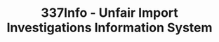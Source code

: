 ---
bigquery: https://console.cloud.google.com/bigquery?p=patents-public-data&d=usitc_investigations&page=dataset&project=sheets-management-319211
citation: US International Trade Commission 337Info Unfair Import Investigations Information
  System
contributors: US International Trade Comission
cost: None
description: US International Trade Commission 337Info Unfair Import Investigations
  Information System contains data on investigations done under Section 337. Section
  337 declares the infringement of certain statutory intellectual property rights
  and other forms of unfair competition in import trade to be unlawful practices.
  Most Section 337 investigations involve allegations of patent or registered trademark
  infringement.
documentation: FAQ and tutorial available on the site
last_edit: 04/07/2022, 10:46:00
location: https://pubapps2.usitc.gov/337external/
maintained_by: US International Trade Comission
schema_fields:
- htsNumbers
- investigationType
- publication_number
- currentActiveALJ
- lastUpdated
- markmanHearing
- actualEndDateEvidHear
- scheduledEndDateEvidHear
- dateComplaintFiled
- dateOfPublicationFrNotice
- ouiiAttorney
- aljAssigned
- finalDetViolation
- copyrightNumbers
- respondent
- title
- finalIdOnViolationDue
- actualStartDateEvidHear
- issueDateOtherNonFinal
- teoProceedingInvolved
- ouiiParticipation
- trademarkNumbers
- endDateMarkmanHearing
- investigationNo
- targetDate
- internalRemand
- complainant
- scheduledStartDateEvidHear
- docketNo
- teoIdIssueDate
- patentNumbers
- currentStatus
- invUnfairAct
- cafcAppeals
- finalDetNoViolation
- finalIdOnViolationIssue
- investigationTermDate
- gcAttorney
- id
- startDateMarkmanHearing
- teoReliefGranted
- dateCreated
- patentNumber
- teoIdDueDate
shortname: unfair_import_investigations
tags:
- import
- legal
- trade
timeframe: 2008-2021 (prior to 2008 downloadable as a JSON file)
title: 337Info - Unfair Import Investigations Information System
uuid: 2721f5ec-e599-4890-9265-9706719fc71e
---